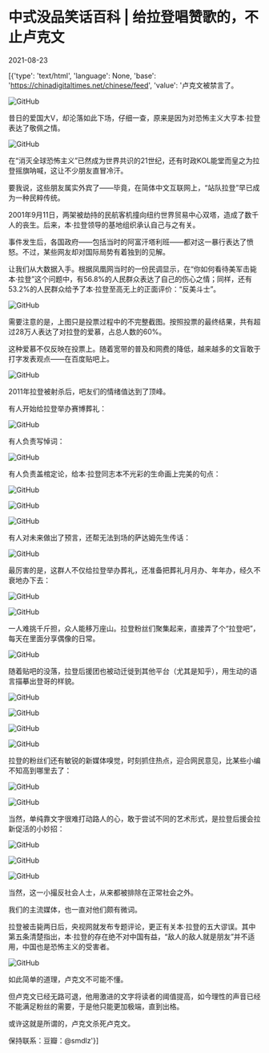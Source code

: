 # 中式没品笑话百科 | 给拉登唱赞歌的，不止卢克文

2021-08-23

[{'type': 'text/html', 'language': None, 'base': 'https://chinadigitaltimes.net/chinese/feed', 'value': '卢克文被禁言了。

![GitHub](https://chinadigitaltimes.net/chinese/files/2021/08/post-669921-61240c6671062.png)

昔日的爱国大V，却沦落如此下场，仔细一查，原来是因为对恐怖主义大亨本·拉登表达了敬佩之情。

![GitHub](https://chinadigitaltimes.net/chinese/files/2021/08/post-669921-61240c66b0d06.png)

在“消灭全球恐怖主义”已然成为世界共识的21世纪，还有时政KOL能堂而皇之为拉登摇旗呐喊，这让不少朋友直冒冷汗。

要我说，这些朋友属实外宾了——毕竟，在简体中文互联网上，“站队拉登”早已成为一种民粹传统。

2001年9月11日，两架被劫持的民航客机撞向纽约世界贸易中心双塔，造成了数千人的丧生。后来，本·拉登领导的基地组织承认自己与之有关。

事件发生后，各国政府——包括当时的阿富汗塔利班——都对这一暴行表达了愤怒。不过，某些网友却对国际局势有着独到的见解。

让我们从大数据入手。根据凤凰网当时的一份民调显示，在“你如何看待美军击毙本·拉登”这个问题中，有56.8%的人民群众表达了自己的伤心之情；同样，还有53.2%的人民群众给予了本·拉登至高无上的正面评价：“反美斗士”。

![GitHub](https://chinadigitaltimes.net/chinese/files/2021/08/post-669921-61240c66d46e5.)

需要注意的是，上图只是投票过程中的不完整截图。按照投票的最终结果，共有超过28万人表达了对拉登的爱慕，占总人数的60%。

这种爱慕不仅反映在投票上。随着宽带的普及和网费的降低，越来越多的文盲敢于打字发表观点——在百度贴吧上。

![GitHub](https://chinadigitaltimes.net/chinese/files/2021/08/post-669921-61240c671e07b.png)

2011年拉登被射杀后，吧友们的情绪值达到了顶峰。

有人开始给拉登举办赛博葬礼：

![GitHub](https://chinadigitaltimes.net/chinese/files/2021/08/post-669921-61240c6751bde.png)

有人负责写悼词：

![GitHub](https://chinadigitaltimes.net/chinese/files/2021/08/post-669921-61240c6792c97.png)

有人负责盖棺定论，给本·拉登同志本不光彩的生命画上完美的句点：

![GitHub](https://chinadigitaltimes.net/chinese/files/2021/08/post-669921-61240c67c6c2b.png)

![GitHub](https://chinadigitaltimes.net/chinese/files/2021/08/post-669921-61240c681450a.png)

![GitHub](https://chinadigitaltimes.net/chinese/files/2021/08/post-669921-61240c684c361.png)

有人对未来做出了预言，还帮无法到场的萨达姆先生传话：

![GitHub](https://chinadigitaltimes.net/chinese/files/2021/08/post-669921-61240c6884042.png)

最厉害的是，这群人不仅给拉登举办葬礼，还准备把葬礼月月办、年年办，经久不衰地办下去：

![GitHub](https://chinadigitaltimes.net/chinese/files/2021/08/post-669921-61240c68c45e7.png)

![GitHub](https://chinadigitaltimes.net/chinese/files/2021/08/post-669921-61240c6919b94.png)

一人难挑千斤担，众人能移万座山。拉登粉丝们聚集起来，直接弄了个“拉登吧”，每天在里面分享偶像的日常。

![GitHub](https://chinadigitaltimes.net/chinese/files/2021/08/post-669921-61240c69622a8.png)

随着贴吧的没落，拉登后援团也被动迁徙到其他平台（尤其是知乎），用生动的语言描摹出登哥的样貌。

![GitHub](https://chinadigitaltimes.net/chinese/files/2021/08/post-669921-61240c699824d.png)

![GitHub](https://chinadigitaltimes.net/chinese/files/2021/08/post-669921-61240c69cf841.png)

![GitHub](https://chinadigitaltimes.net/chinese/files/2021/08/post-669921-61240c6a172a8.png)

![GitHub](https://chinadigitaltimes.net/chinese/files/2021/08/post-669921-61240c6a60386.png)

拉登的粉丝们还有敏锐的新媒体嗅觉，时刻抓住热点，迎合网民意见，比某些小编不知高到哪里去了：

![GitHub](https://chinadigitaltimes.net/chinese/files/2021/08/post-669921-61240c6a9c1cf.png)

![GitHub](https://chinadigitaltimes.net/chinese/files/2021/08/post-669921-61240c6ac2b98.)

当然，单纯靠文字很难打动路人的心，敢于尝试不同的艺术形式，是拉登后援会拉新促活的小妙招：

![GitHub](https://chinadigitaltimes.net/chinese/files/2021/08/post-669921-61240c6ae9bc9.)

![GitHub](https://chinadigitaltimes.net/chinese/files/2021/08/post-669921-61240c6b216b2.)

![GitHub](https://chinadigitaltimes.net/chinese/files/2021/08/post-669921-61240c6b48f09.png)

当然，这一小撮反社会人士，从来都被排除在正常社会之外。

我们的主流媒体，也一直对他们颇有微词。

拉登被击毙两日后，央视网就发布专题评论，更正有关本·拉登的五大谬误。其中第五条清楚指出，本·拉登的存在绝不对中国有益，“敌人的敌人就是朋友”并不适用，中国也是恐怖主义的受害者。

![GitHub](https://chinadigitaltimes.net/chinese/files/2021/08/post-669921-61240c6b8b3f5.png)

如此简单的道理，卢克文不可能不懂。

但卢克文已经无路可退，他用激进的文字将读者的阈值提高，如今理性的声音已经不能满足粉丝的需要，于是他只能更加极端，直到出格。

或许这就是所谓的，卢克文杀死卢克文。

保持联系：豆瓣：@smdlz'}]